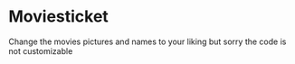 # Moviesticket
Change the movies pictures and names to your liking but sorry the code is not customizable
